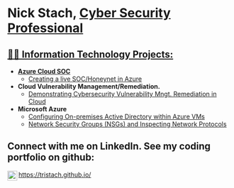 <h1>Nick Stach, <a href="https://linkedin.com/in/Josh">Cyber Security Professional</h1>

<h2>👨‍💻 Information Technology Projects:</h2>

- <b>Azure Cloud SOC</b>
  - [Creating a live SOC/Honeynet in Azure](https://github.com/tristach/Azure-Cloud-SOC/tree/main)
- <b>Cloud Vulnerability Management/Remediation.</b>
  - [Demonstrating Cybersecurity Vulnerability Mngt. Remediation in Cloud](https://github.com/tristach/Cybersecurity.Vulnerability.Mngt.)
- <b>Microsoft Azure</b>
  - [Configuring On-premises Active Directory within Azure VMs](https://github.com/tristach/Active.Directory.Azure.VMs/blob/main/README.md)
  - [Network Security Groups (NSGs) and Inspecting Network Protocols](https://github.com/tristach/Azure.Network.Protocols/blob/main/README.md)

<h2>Connect with me on LinkedIn.  See my coding portfolio on github:</h2>


[<img align="left" alt="Josh | LinkedIn" width="22px" src="https://cdn.jsdelivr.net/npm/simple-icons@v3/icons/linkedin.svg" />][linkedin]



[linkedin]: https://www.linkedin.com/in/nick-stach?lipi=urn%3Ali%3Apage%3Ad_flagship3_profile_view_base_contact_details%3B72I0SCqUQZ%2BdU4%2F%2BmKBKug%3D%3D

https://tristach.github.io/







